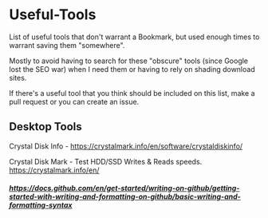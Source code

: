 # Useful-Tools
List of useful tools that don't warrant a Bookmark, but used enough times to warrant saving them "somewhere".  

Mostly to avoid having to search for these "obscure" tools (since Google lost the SEO war) when I need them or having to rely on shading download sites.

If there's a useful tool that you think should be included on this list, make a pull request or you can create an issue.


## Desktop Tools
Crystal Disk Info - https://crystalmark.info/en/software/crystaldiskinfo/

Crystal Disk Mark - Test HDD/SSD Writes & Reads speeds. https://crystalmark.info/en/


##### https://docs.github.com/en/get-started/writing-on-github/getting-started-with-writing-and-formatting-on-github/basic-writing-and-formatting-syntax

